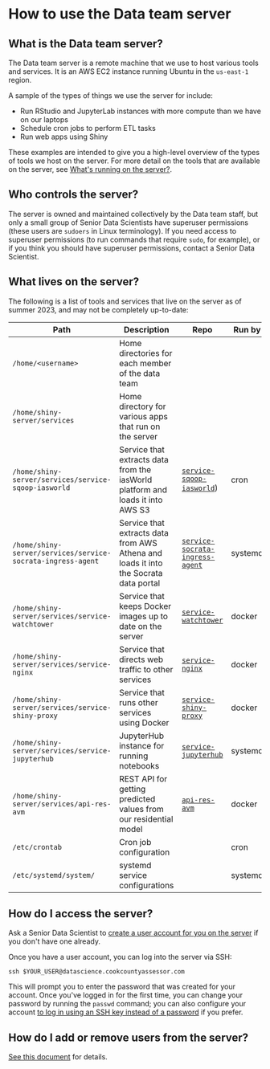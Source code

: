 # How to use the Data team server

## What is the Data team server?

The Data team server is a remote machine that we use to host various tools and services. It is an AWS EC2 instance running Ubuntu in the `us-east-1` region.

A sample of the types of things we use the server for include:

* Run RStudio and JupyterLab instances with more compute than we have on our laptops 
* Schedule cron jobs to perform ETL tasks
* Run web apps using Shiny

These examples are intended to give you a high-level overview of the types of tools we host on the server. For more detail on the tools that are available on the server, see [What's running on the server?](#what-is-running-on-the-server).

## Who controls the server?

The server is owned and maintained collectively by the Data team staff, but only a small group of Senior Data Scientists have superuser permissions (these users are `sudoers` in Linux terminology). If you need access to superuser permissions (to run commands that require `sudo`, for example), or if you think you should have superuser permissions, contact a Senior Data Scientist.

## What lives on the server?

The following is a list of tools and services that live on the server as of summer 2023, and may not be completely up-to-date:

| Path | Description | Repo | Run by |
| ---- | ----------- | ---- | ------ |
| `/home/<username>` | Home directories for each member of the data team | | |
| `/home/shiny-server/services` | Home directory for various apps that run on the server | | |
| `/home/shiny-server/services/service-sqoop-iasworld` | Service that extracts data from the iasWorld platform and loads it into AWS S3 | [`service-sqoop-iasworld`](https://github.com/ccao-data/service-sqoop-iasworld)) | cron |
| `/home/shiny-server/services/service-socrata-ingress-agent` | Service that extracts data from AWS Athena and loads it into the Socrata data portal | [`service-socrata-ingress-agent`](https://github.com/ccao-data/service-socrata-ingress-agent) | systemd |
| `/home/shiny-server/services/service-watchtower` | Service that keeps Docker images up to date on the server | [`service-watchtower`](https://github.com/ccao-data/service-watchtower) | docker |
| `/home/shiny-server/services/service-nginx` | Service that directs web traffic to other services | [`service-nginx`](https://github.com/ccao-data/service-nginx) | docker |
| `/home/shiny-server/services/service-shiny-proxy` | Service that runs other services using Docker | [`service-shiny-proxy`](https://github.com/ccao-data/service-shiny-proxy) | docker |
| `/home/shiny-server/services/service-jupyterhub` | JupyterHub instance for running notebooks | [`service-jupyterhub`](https://github.com/ccao-data/service-jupyterhub) | systemd |
| `/home/shiny-server/services/api-res-avm` | REST API for getting predicted values from our residential model | [`api-res-avm`](https://github.com/ccao-data/api-res-avm) | docker |
| `/etc/crontab` | Cron job configuration | | cron |
| `/etc/systemd/system/` | systemd service configurations | | systemd |

## How do I access the server?

Ask a Senior Data Scientist to [create a user account for you on the server](https://github.com/ccao-data/wiki/blob/master/How-To/Administer-Users-on-CCAO-Services.md#data-server) if you don't have one already.

Once you have a user account, you can log into the server via SSH:

```
ssh $YOUR_USER@datascience.cookcountyassessor.com
```

This will prompt you to enter the password that was created for your account. Once you've logged in for the first time, you can change your password by running the `passwd` command; you can also configure your account [to log in using an SSH key instead of a password](https://www.digitalocean.com/community/tutorials/how-to-set-up-ssh-keys-on-ubuntu-20-04) if you prefer. 

## How do I add or remove users from the server?

[See this document](https://github.com/ccao-data/wiki/blob/master/How-To/Administer-Users-on-CCAO-Services.md#data-server) for details.
